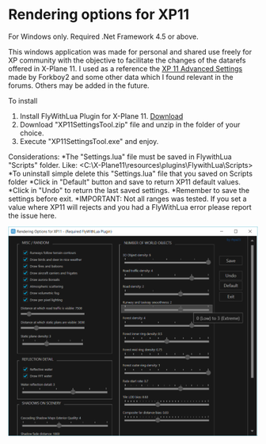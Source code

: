 # Rendering options for XP11

For Windows only. Required .Net Framework 4.5 or above.

This windows application was made for personal and shared use freely for XP community with the objective to facilitate the changes of the datarefs offered in X-Plane 11. I used as a reference the [XP 11 Advanced Settings](http://forums.x-plane.org/index.php?/files/file/35733-xp-11-advanced-settings/) made by Forkboy2 and some other data which I found relevant in the forums. Others may be added in the future. 


To install

1. Install FlyWithLua Plugin for X-Plane 11. [Download](http://forums.x-plane.org/index.php?/files/file/35579-flywithlua-for-x-plane-11-and-10-windows-linux-mac-os-x-version/)
2. Download "XP11SettingsTool.zip" file and unzip in the folder of your choice.
3. Execute "XP11SettingsTool.exe" and enjoy.


Considerations:
  *The "Settings.lua" file must be saved in FlywithLua "Scripts" folder. Like: <C:\X-Plane11\resources\plugins\FlywithLua\Scripts>
  *To uninstall simple delete this "Settings.lua" file  that you saved on Scripts folder
  *Click in "Default" button and save to return XP11 default values. 
  *Click in "Undo" to return the last saved settings.
  *Remember to save the settings before exit. 
  *IMPORTANT: Not all ranges was tested. If you set a value where XP11 will rejects and you had a FlyWithLua error please report the issue here.


![Alt Text](https://github.com/rhpa23/RenderingOptionsXP11/blob/master/XP11_Settings_Tool.png)

